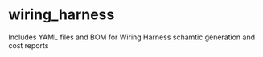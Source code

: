 # wiring_harness
Includes YAML files and BOM for Wiring Harness schamtic generation and cost reports
